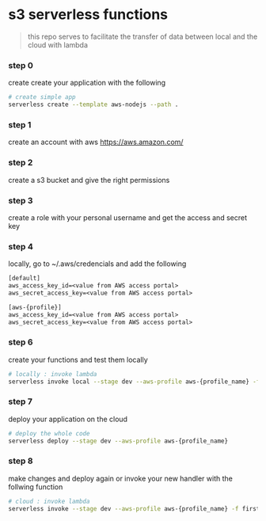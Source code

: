 # s3 serverless functions
> this repo serves to facilitate the transfer of data between local and the cloud with lambda

### step 0
create create your application with the following 
```bash
# create simple app 
serverless create --template aws-nodejs --path . 
```

### step 1
create an account with aws
<https://aws.amazon.com/>

### step 2
create a s3 bucket and give the right permissions

### step 3
create a role with your personal username and get the access and secret key

### step 4
locally, go to ~/.aws/credencials and add the following

``` txt
[default]
aws_access_key_id=<value from AWS access portal>
aws_secret_access_key=<value from AWS access portal>

[aws-{profile}]
aws_access_key_id=<value from AWS access portal>
aws_secret_access_key=<value from AWS access portal>
```

### step 6
create your functions and test them locally

``` bash
# locally : invoke lambda 
serverless invoke local --stage dev --aws-profile aws-{profile_name} -f first_handler
```

### step 7
deploy your application on the cloud 

```bash
# deploy the whole code 
serverless deploy --stage dev --aws-profile aws-{profile_name}
```

### step 8
make changes and deploy again or invoke your new handler with the follwing function 

```bash
# cloud : invoke lambda  
serverless invoke --stage dev --aws-profile aws-{profile_name} -f first_handler
```
